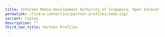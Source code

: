 ```yaml
---
title: Infocomn Media Development Authority of Singapore, Open Innovation Platform
permalink: /find-a-connection/partner-profiles/imda-oip/
variant: tiptap
description: ""
third_nav_title: Partner Profiles
---
```

